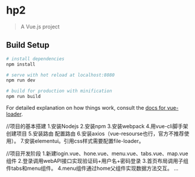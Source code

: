 # hp2

> A Vue.js project

## Build Setup

``` bash
# install dependencies
npm install

# serve with hot reload at localhost:8080
npm run dev

# build for production with minification
npm run build
```

For detailed explanation on how things work, consult the [docs for vue-loader](http://vuejs.github.io/vue-loader).

//项目的基本搭建
1.安装Nodejs
2.安装npm
3.安装webpack
4.用vue-cli脚手架创建项目
5.安装路由 配置路由
6.安装axios（vue-resourse也行，官方不推荐使用）。
7.安装elementui。引用css样式需要配置file-loader。

//项目开发阶段
1.新建login.vue、hone.vue、menu.vue、tabs.vue、map.vue组件
2.登录调用webAPI接口实现验证码+用户名+密码登录
3.首页布局调用子组件tabs和menu组件。
4.menu组件通过home父组件实现数据方法交互。
...












